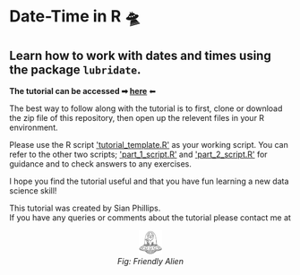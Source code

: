 # Date-Time in R 🛸      

## Learn how to work with dates and times using the package `lubridate`.     

**The tutorial can be accessed ➡  [here](https://sian-phillips-1.github.io/date-time-tutorial-R/)** ⬅ 

The best way to follow along with the tutorial is to first, clone or download the zip file of this repository, then open up the relevent files in your R environment.  

Please use the R script ['tutorial_template.R'](https://github.com/sian-phillips/date-time-in-R-tutorial/blob/main/r_scripts/tutorial_template.R) as your working script. You can refer to the other two scripts; ['part_1_script.R'](https://github.com/sian-phillips/date-time-in-R-tutorial/blob/main/r_scripts/part_1_script.R) and ['part_2_script.R'](https://github.com/sian-phillips/date-time-in-R-tutorial/blob/main/r_scripts/part_2_script.R) for guidance and to check answers to any exercises.     

I hope you find the tutorial useful and that you have fun learning a new data science skill! 

This tutorial was created by Sian Phillips.    
If you have any queries or comments about the tutorial please contact me at    

<p align="center">
  <img src="ufo_art.jpg" style="zoom:10%;" />
  <br>
  <em>Fig: Friendly Alien</em>
</p>      


